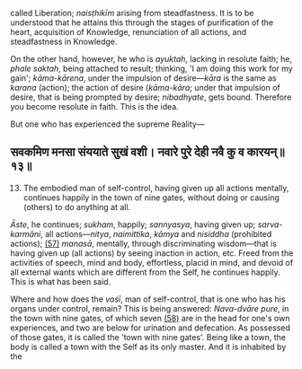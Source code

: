 called Liberation; *naisṭhikīm* arising from steadfastness. It is to be understood that he attains this through the stages of purification of the heart, acquisition of Knowledge, renunciation of all actions, and steadfastness in Knowledge.

On the other hand, however, he who is *ayuktah*, lacking in resolute faith; he, *phale saktah*, being attached to result; thinking, 'I am doing this work for my gain'; *kāma-kārena*, under the impulsion of desire—*kāra* is the same as *karana* (action); the action of desire (*kāma-kāra*; under that impulsion of desire, that is being prompted by desire; *nibadhyate*, gets bound. Therefore you become resolute in faith. This is the idea.

But one who has experienced the supreme Reality—

## सवकमिण मनसा संययाते सुखं वशी। नवारे पुरे देही नवै कु व कारयन्॥१३॥

13. The embodied man of self-control, having given up all actions mentally, continues happily in the town of nine gates, without doing or causing (others) to do anything at all.

*Āste*, he continues; *sukham*, happily; *sannyasya*, having given up; *sarva-karmāni*, all actions—*nitya*, *naimittika*, *kāmya* and *nisiddha* (prohibited actions); [\(57\)](#page--1-0) *manasā*, mentally, through discriminating wisdom—that is having given up (all actions) by seeing inaction in action, etc. Freed from the activities of speech, mind and body, effortless, placid in mind, and devoid of all external wants which are different from the Self, he continues happily. This is what has been said.

Where and how does the *vaśī*, man of self-control, that is one who has his organs under control, remain? This is being answered: *Nava-dvāre pure*, in the town with nine gates, of which seven [\(58\)](#page--1-1) are in the head for one's own experiences, and two are below for urination and defecation. As possessed of those gates, it is called the 'town with nine gates'. Being like a town, the body is called a town with the Self as its only master. And it is inhabited by the